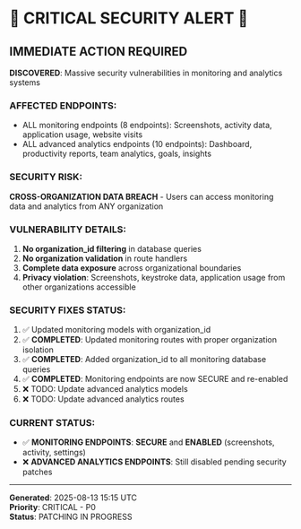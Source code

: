 # 🚨 CRITICAL SECURITY ALERT 🚨

## IMMEDIATE ACTION REQUIRED

**DISCOVERED**: Massive security vulnerabilities in monitoring and analytics systems

### AFFECTED ENDPOINTS:
- ALL monitoring endpoints (8 endpoints): Screenshots, activity data, application usage, website visits
- ALL advanced analytics endpoints (10 endpoints): Dashboard, productivity reports, team analytics, goals, insights

### SECURITY RISK:
**CROSS-ORGANIZATION DATA BREACH** - Users can access monitoring data and analytics from ANY organization

### VULNERABILITY DETAILS:
1. **No organization_id filtering** in database queries
2. **No organization validation** in route handlers  
3. **Complete data exposure** across organizational boundaries
4. **Privacy violation**: Screenshots, keystroke data, application usage from other organizations accessible

### SECURITY FIXES STATUS:
1. ✅ Updated monitoring models with organization_id
2. ✅ **COMPLETED**: Updated monitoring routes with proper organization isolation
3. ✅ **COMPLETED**: Added organization_id to all monitoring database queries
4. ✅ **COMPLETED**: Monitoring endpoints are now SECURE and re-enabled
5. ❌ TODO: Update advanced analytics models  
6. ❌ TODO: Update advanced analytics routes

### CURRENT STATUS:
- ✅ **MONITORING ENDPOINTS**: **SECURE** and **ENABLED** (screenshots, activity, settings)
- ❌ **ADVANCED ANALYTICS ENDPOINTS**: Still disabled pending security patches

---
**Generated**: 2025-08-13 15:15 UTC  
**Priority**: CRITICAL - P0  
**Status**: PATCHING IN PROGRESS